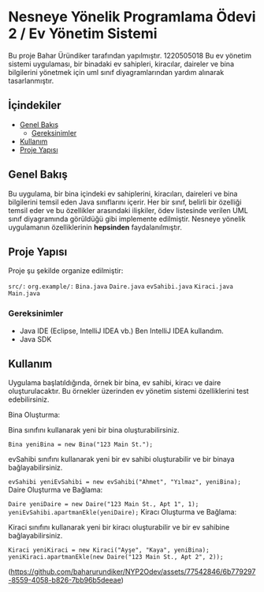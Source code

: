 # Nesneye  Yönelik Programlama Ödevi 2  / Ev Yönetim Sistemi 

Bu proje Bahar Üründiker tarafından yapılmıştır. 1220505018
Bu ev yönetim sistemi uygulaması, bir binadaki ev sahipleri, kiracılar, daireler ve bina bilgilerini yönetmek için uml sınıf diyagramlarından yardım alınarak tasarlanmıştır.

## İçindekiler

- [Genel Bakış](#genel-bakış)
  - [Gereksinimler](#gereksinimler)
- [Kullanım](#kullanım)
- [Proje Yapısı](#proje-yapısı)


## Genel Bakış

Bu uygulama, bir bina içindeki ev sahiplerini, kiracıları, daireleri ve bina bilgilerini temsil eden Java sınıflarını içerir.
Her bir sınıf, belirli bir özelliği temsil eder ve bu özellikler arasındaki ilişkiler, ödev listesinde verilen UML sınıf diyagramında görüldüğü gibi implemente edilmiştir.
Nesneye yönelik uygulamanın özelliklerinin **hepsinden** faydalanılmıştır.

## Proje Yapısı
Proje şu şekilde organize edilmiştir:

`src/:`
`org.example/:`
`Bina.java`
`Daire.java`
`evSahibi.java`
`Kiraci.java`
`Main.java`

### Gereksinimler

- Java IDE (Eclipse, IntelliJ IDEA vb.) Ben IntelliJ IDEA kullandım.
- Java SDK

## Kullanım 
Uygulama başlatıldığında, örnek bir bina, ev sahibi, kiracı ve daire oluşturulacaktır. Bu örnekler üzerinden ev yönetim sistemi özelliklerini test edebilirsiniz.

Bina Oluşturma:

Bina sınıfını kullanarak yeni bir bina oluşturabilirsiniz.

`Bina yeniBina = new Bina("123 Main St.");`

evSahibi sınıfını kullanarak yeni bir ev sahibi oluşturabilir ve bir binaya bağlayabilirsiniz.

`evSahibi yeniEvSahibi = new evSahibi("Ahmet", "Yılmaz", yeniBina);`
Daire Oluşturma ve Bağlama:


`Daire yeniDaire = new Daire("123 Main St., Apt 1", 1);`
`yeniEvSahibi.apartmanEkle(yeniDaire);`
Kiracı Oluşturma ve Bağlama:

Kiraci sınıfını kullanarak yeni bir kiracı oluşturabilir ve bir ev sahibine bağlayabilirsiniz.

`Kiraci yeniKiraci = new Kiraci("Ayşe", "Kaya", yeniBina);`
`yeniKiraci.apartmanEkle(new Daire("123 Main St., Apt 2", 2));`

(https://github.com/baharurundiker/NYP2Odev/assets/77542846/6b779297-8559-4058-b826-7bb96b5deeae)

